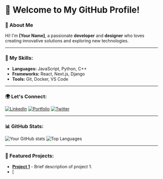 # 👋 Welcome to My GitHub Profile!

### 🌟 About Me
Hi! I'm **[Your Name]**, a passionate **developer** and **designer** who loves creating innovative solutions and exploring new technologies.

---

### 🔧 My Skills:
- **Languages:** JavaScript, Python, C++
- **Frameworks:** React, Next.js, Django
- **Tools:** Git, Docker, VS Code

---

### 🌍 Let's Connect:
[![LinkedIn](https://img.shields.io/badge/-LinkedIn-blue?style=flat&logo=linkedin)](https://www.linkedin.com/in/your-profile) 
[![Portfolio](https://img.shields.io/badge/-Portfolio-black?style=flat&logo=firefox)](https://your-portfolio.com) 
[![Twitter](https://img.shields.io/badge/-Twitter-blue?style=flat&logo=twitter)](https://twitter.com/your-profile)

---

### 📊 GitHub Stats:
![Your GitHub stats](https://github-readme-stats.vercel.app/api?username=your-username&show_icons=true&theme=radical)
![Top Languages](https://github-readme-stats.vercel.app/api/top-langs/?username=your-username&layout=compact&theme=radical)

---

### 🚀 Featured Projects:
- [**Project 1**](https://github.com/your-username/project-1) - Brief description of project 1.
- [
